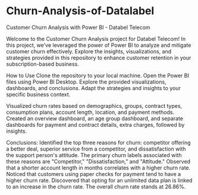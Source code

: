 # Churn-Analysis-of-Datalabel
 Customer Churn Analysis with Power BI - Databel Telecom

Welcome to the Customer Churn Analysis project for Databel Telecom! In this project, we've leveraged the power of Power BI to analyze and mitigate customer churn effectively. Explore the insights, visualizations, and strategies provided in this repository to enhance customer retention in your subscription-based business.

How to Use
Clone the repository to your local machine.
Open the Power BI files using Power BI Desktop.
Explore the provided visualizations, dashboards, and conclusions.
Adapt the strategies and insights to your specific business context.

Visualized churn rates based on demographics, groups, contract types, consumption plans, account length, location, and payment methods. Created an overview dashboard, an age group dashboard, and separate dashboards for payment and contract details, extra charges, followed by insights.

Conclusions:
Identified the top three reasons for churn: competitor offering a better deal, superior service from a competitor, and dissatisfaction with the support person's attitude.
The primary churn labels associated with these reasons are "Competitor," "Dissatisfaction," and "Attitude."
Observed that a shorter account length in months correlates with a higher churn rate.
Noticed that customers using paper checks for payment tend to have a higher churn rate.
Discovered that opting for an unlimited data plan is linked to an increase in the churn rate.
The overall churn rate stands at 26.86%.

